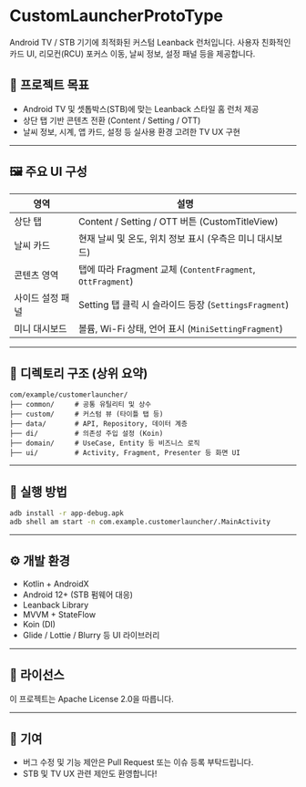# CustomLauncherProtoType

Android TV / STB 기기에 최적화된 커스텀 Leanback 런처입니다. 
사용자 친화적인 카드 UI, 리모컨(RCU) 포커스 이동, 날씨 정보, 설정 패널 등을 제공합니다.

## 🎯 프로젝트 목표
- Android TV 및 셋톱박스(STB)에 맞는 Leanback 스타일 홈 런처 제공
- 상단 탭 기반 콘텐츠 전환 (Content / Setting / OTT)
- 날씨 정보, 시계, 앱 카드, 설정 등 실사용 환경 고려한 TV UX 구현

---

## 🖼️ 주요 UI 구성
| 영역 | 설명 |
|------|------|
| 상단 탭 | Content / Setting / OTT 버튼 (CustomTitleView) |
| 날씨 카드 | 현재 날씨 및 온도, 위치 정보 표시 (우측은 미니 대시보드) |
| 콘텐츠 영역 | 탭에 따라 Fragment 교체 (`ContentFragment`, `OttFragment`) |
| 사이드 설정 패널 | Setting 탭 클릭 시 슬라이드 등장 (`SettingsFragment`) |
| 미니 대시보드 | 볼륨, Wi-Fi 상태, 언어 표시 (`MiniSettingFragment`) |

---

## 📂 디렉토리 구조 (상위 요약)
```text
com/example/customerlauncher/
├── common/     # 공통 유틸리티 및 상수
├── custom/     # 커스텀 뷰 (타이틀 탭 등)
├── data/       # API, Repository, 데이터 계층
├── di/         # 의존성 주입 설정 (Koin)
├── domain/     # UseCase, Entity 등 비즈니스 로직
├── ui/         # Activity, Fragment, Presenter 등 화면 UI
```

---

## 🚀 실행 방법
```bash
adb install -r app-debug.apk
adb shell am start -n com.example.customerlauncher/.MainActivity
```

---

## ⚙️ 개발 환경
- Kotlin + AndroidX
- Android 12+ (STB 펌웨어 대응)
- Leanback Library
- MVVM + StateFlow
- Koin (DI)
- Glide / Lottie / Blurry 등 UI 라이브러리

---

## 📜 라이선스
이 프로젝트는 Apache License 2.0을 따릅니다. 

---

## 🙌 기여
- 버그 수정 및 기능 제안은 Pull Request 또는 이슈 등록 부탁드립니다.
- STB 및 TV UX 관련 제안도 환영합니다!
